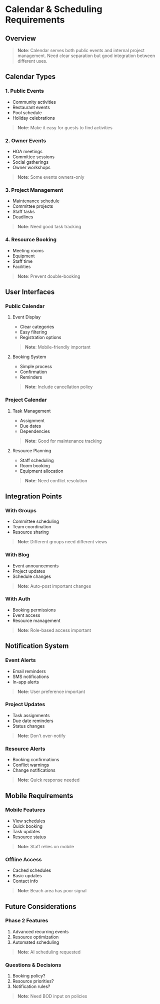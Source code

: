 # Calendar & Scheduling Requirements

## Overview
> **Note**: Calendar serves both public events and internal project management. Need clear separation but good integration between different uses.

## Calendar Types

### 1. Public Events
- Community activities
- Restaurant events
- Pool schedule
- Holiday celebrations
> **Note**: Make it easy for guests to find activities

### 2. Owner Events
- HOA meetings
- Committee sessions
- Social gatherings
- Owner workshops
> **Note**: Some events owners-only

### 3. Project Management
- Maintenance schedule
- Committee projects
- Staff tasks
- Deadlines
> **Note**: Need good task tracking

### 4. Resource Booking
- Meeting rooms
- Equipment
- Staff time
- Facilities
> **Note**: Prevent double-booking

## User Interfaces

### Public Calendar
1. Event Display
   - Clear categories
   - Easy filtering
   - Registration options
   > **Note**: Mobile-friendly important

2. Booking System
   - Simple process
   - Confirmation
   - Reminders
   > **Note**: Include cancellation policy

### Project Calendar
1. Task Management
   - Assignment
   - Due dates
   - Dependencies
   > **Note**: Good for maintenance tracking

2. Resource Planning
   - Staff scheduling
   - Room booking
   - Equipment allocation
   > **Note**: Need conflict resolution

## Integration Points

### With Groups
- Committee scheduling
- Team coordination
- Resource sharing
> **Note**: Different groups need different views

### With Blog
- Event announcements
- Project updates
- Schedule changes
> **Note**: Auto-post important changes

### With Auth
- Booking permissions
- Event access
- Resource management
> **Note**: Role-based access important

## Notification System

### Event Alerts
- Email reminders
- SMS notifications
- In-app alerts
> **Note**: User preference important

### Project Updates
- Task assignments
- Due date reminders
- Status changes
> **Note**: Don't over-notify

### Resource Alerts
- Booking confirmations
- Conflict warnings
- Change notifications
> **Note**: Quick response needed

## Mobile Requirements

### Mobile Features
- View schedules
- Quick booking
- Task updates
- Resource status
> **Note**: Staff relies on mobile

### Offline Access
- Cached schedules
- Basic updates
- Contact info
> **Note**: Beach area has poor signal

## Future Considerations

### Phase 2 Features
1. Advanced recurring events
2. Resource optimization
3. Automated scheduling
> **Note**: AI scheduling requested

### Questions & Decisions
1. Booking policy?
2. Resource priorities?
3. Notification rules?
> **Note**: Need BOD input on policies

